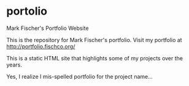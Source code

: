# portolio
Mark Fischer's Portfolio Website

This is the repository for Mark Fischer's portfolio. Visit my portfolio at http://portfolio.fischco.org/

This is a static HTML site that highlights some of my projects over the years.

Yes, I realize I mis-spelled portfolio for the project name...
